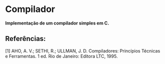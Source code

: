 # Compilador

<b>
	Implementação de um compilador simples em C.
</b>

## Referências:

[1] AHO, A. V.; SETHI, R.; ULLMAN, J. D. Compiladores: Princípios Técnicas e Ferramentas. 1 ed. Rio de Janeiro: Editora LTC, 1995.

